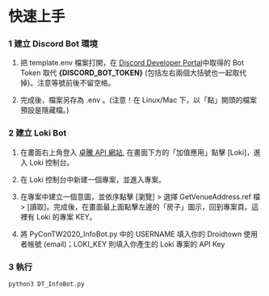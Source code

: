 # 快速上手

### 1 建立 Discord Bot 環境
1. 把 template.env 檔案打開，在 [Discord Developer Portal](https://discord.com/developers/application)中取得的 Bot Token 取代 **{DISCORD_BOT_TOKEN}** (包括左右兩個大括號也一起取代掉)。注意等號前後不留空格。

2. 完成後，檔案另存為 .env 。(注意！在 Linux/Mac 下，以「點」開頭的檔案預設是隱藏檔。)

### 2 建立 Loki Bot
1. 在畫面右上角登入 [卓騰 API 網站](https://api.droidtown.co/), 在畫面下方的「加值應用」點擊 [Loki]，進入 Loki 控制台。

2. 在 Loki 控制台中新建一個專案，並進入專案。

3. 在專案中建立一個意圖，並依序點擊 [瀏覽] > 選擇 GetVenueAddress.ref 檔 > [讀取]。完成後，在畫面最上面點擊左邊的「房子」圖示，回到專案頁。這裡有 Loki 的專案 KEY。

4. 將 PyConTW2020_InfoBot.py 中的 USERNAME 填入你的 Droidtown 使用者帳號 (email)；LOKI_KEY 則填入你產生的 Loki 專案的 API Key

### 3 執行
    python3 DT_InfoBot.py